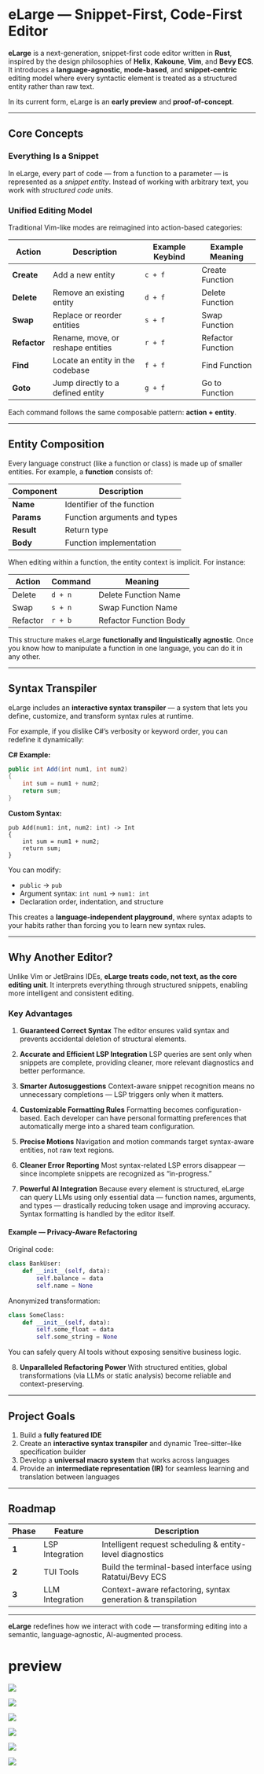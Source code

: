 
# eLarge — Snippet-First, Code-First Editor

**eLarge** is a next-generation, snippet-first code editor written in **Rust**, inspired by the design philosophies of **Helix**, **Kakoune**, **Vim**, and **Bevy ECS**. It introduces a **language-agnostic**, **mode-based**, and **snippet-centric** editing model where every syntactic element is treated as a structured entity rather than raw text.

In its current form, eLarge is an **early preview** and **proof-of-concept**.

---

## Core Concepts

### Everything Is a Snippet

In eLarge, every part of code — from a function to a parameter — is represented as a *snippet entity*. Instead of working with arbitrary text, you work with *structured code units*.

### Unified Editing Model

Traditional Vim-like modes are reimagined into action-based categories:

| Action       | Description                       | Example Keybind | Example Meaning   |
| ------------ | --------------------------------- | --------------- | ----------------- |
| **Create**   | Add a new entity                  | `c + f`         | Create Function   |
| **Delete**   | Remove an existing entity         | `d + f`         | Delete Function   |
| **Swap**     | Replace or reorder entities       | `s + f`         | Swap Function     |
| **Refactor** | Rename, move, or reshape entities | `r + f`         | Refactor Function |
| **Find**     | Locate an entity in the codebase  | `f + f`         | Find Function     |
| **Goto**     | Jump directly to a defined entity | `g + f`         | Go to Function    |

Each command follows the same composable pattern: **action + entity**.

---

## Entity Composition

Every language construct (like a function or class) is made up of smaller entities. For example, a **function** consists of:

| Component  | Description                  |
| ---------- | ---------------------------- |
| **Name**   | Identifier of the function   |
| **Params** | Function arguments and types |
| **Result** | Return type                  |
| **Body**   | Function implementation      |

When editing within a function, the entity context is implicit. For instance:

| Action   | Command | Meaning                |
| -------- | ------- | ---------------------- |
| Delete   | `d + n` | Delete Function Name   |
| Swap     | `s + n` | Swap Function Name     |
| Refactor | `r + b` | Refactor Function Body |

This structure makes eLarge **functionally and linguistically agnostic**. Once you know how to manipulate a function in one language, you can do it in any other.

---

## Syntax Transpiler

eLarge includes an **interactive syntax transpiler** — a system that lets you define, customize, and transform syntax rules at runtime.

For example, if you dislike C#’s verbosity or keyword order, you can redefine it dynamically:

**C# Example:**

```c#
public int Add(int num1, int num2)
{
    int sum = num1 + num2;
    return sum;
}
```

**Custom Syntax:**

```custom
pub Add(num1: int, num2: int) -> Int
{
    int sum = num1 + num2;
    return sum;
}
```

You can modify:

* `public` → `pub`
* Argument syntax: `int num1` → `num1: int`
* Declaration order, indentation, and structure

This creates a **language-independent playground**, where syntax adapts to your habits rather than forcing you to learn new syntax rules.

---

## Why Another Editor?

Unlike Vim or JetBrains IDEs, **eLarge treats code, not text, as the core editing unit**. It interprets everything through structured snippets, enabling more intelligent and consistent editing.

### Key Advantages

1. **Guaranteed Correct Syntax**
   The editor ensures valid syntax and prevents accidental deletion of structural elements.

2. **Accurate and Efficient LSP Integration**
   LSP queries are sent only when snippets are complete, providing cleaner, more relevant diagnostics and better performance.

3. **Smarter Autosuggestions**
   Context-aware snippet recognition means no unnecessary completions — LSP triggers only when it matters.

4. **Customizable Formatting Rules**
   Formatting becomes configuration-based. Each developer can have personal formatting preferences that automatically merge into a shared team configuration.

5. **Precise Motions**
   Navigation and motion commands target syntax-aware entities, not raw text regions.

6. **Cleaner Error Reporting**
   Most syntax-related LSP errors disappear — since incomplete snippets are recognized as “in-progress.”

7. **Powerful AI Integration**
   Because every element is structured, eLarge can query LLMs using only essential data — function names, arguments, and types — drastically reducing token usage and improving accuracy. Syntax formatting is handled by the editor itself.

#### Example — Privacy-Aware Refactoring

Original code:

```python
class BankUser:
    def __init__(self, data):
        self.balance = data
        self.name = None
```

Anonymized transformation:

```python
class SomeClass:
    def __init__(self, data):
        self.some_float = data
        self.some_string = None
```

You can safely query AI tools without exposing sensitive business logic.

8. **Unparalleled Refactoring Power**
   With structured entities, global transformations (via LLMs or static analysis) become reliable and context-preserving.

---

## Project Goals

1. Build a **fully featured IDE**
2. Create an **interactive syntax transpiler** and dynamic Tree-sitter–like specification builder
3. Develop a **universal macro system** that works across languages
4. Provide an **intermediate representation (IR)** for seamless learning and translation between languages

---

## Roadmap

| Phase | Feature         | Description                                                  |
| ----- | --------------- | ------------------------------------------------------------ |
| **1** | LSP Integration | Intelligent request scheduling & entity-level diagnostics    |
| **2** | TUI Tools       | Build the terminal-based interface using Ratatui/Bevy ECS    |
| **3** | LLM Integration | Context-aware refactoring, syntax generation & transpilation |

---

**eLarge** redefines how we interact with code — transforming editing into a semantic, language-agnostic, AI-augmented process.

# preview

![](preview/create_function.gif)

![](preview/swap_function.gif)

![](preview/delete_function.gif)

![](preview/function_syntax_handling.gif)

![](preview/required_function_chunk.gif)

![](preview/syntax_transpiler.gif)
